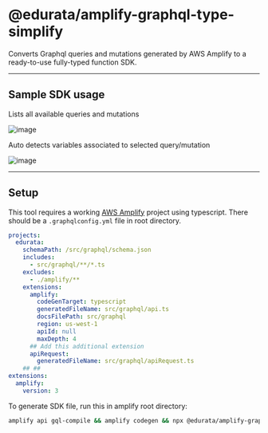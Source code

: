 # @edurata/amplify-graphql-type-simplify

Converts Graphql queries and mutations generated by AWS Amplify to a ready-to-use fully-typed function SDK.

---

## Sample SDK usage

Lists all available queries and mutations

![image](https://user-images.githubusercontent.com/3125784/226389598-3a7b0d44-3541-45de-a765-3c517df8413e.png)

Auto detects variables associated to selected query/mutation

![image](https://user-images.githubusercontent.com/3125784/226390045-c930ec8a-2d5b-4075-b42e-ee94b6a69354.png)

---

## Setup

This tool requires a working [AWS Amplify](https://docs.amplify.aws/) project using typescript. There should be a `.graphqlconfig.yml` file in root directory.

```yml
projects:
  edurata:
    schemaPath: /src/graphql/schema.json
    includes:
      - src/graphql/**/*.ts
    excludes:
      - ./amplify/**
    extensions:
      amplify:
        codeGenTarget: typescript
        generatedFileName: src/graphql/api.ts
        docsFilePath: src/graphql
        region: us-west-1
        apiId: null
        maxDepth: 4
      ## Add this additional extension
      apiRequest:
        generatedFileName: src/graphql/apiRequest.ts
    ## ##
extensions:
  amplify:
    version: 3
```

To generate SDK file, run this in amplify root directory:

```bash
amplify api gql-compile && amplify codegen && npx @edurata/amplify-graphql-type-simplify --yes
```
